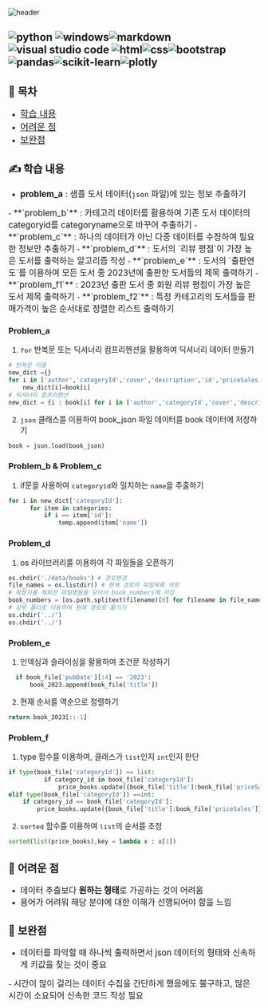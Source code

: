 ![header](https://capsule-render.vercel.app/api?type=waving&color=gradient&height=300&section=header&text=Data%20Processing%20Using%20API%20&fontAlign=50&fontAlignY=30&fontColor=A3DCBE&fontSize=65&animation=scaleIn&desc=Book%20data%20collecton&descSize=40&descAlign=73&descAlignY=55)

![python](https://img.shields.io/badge/Python-3776AB?style=for-the-badge&logo=python&logoColor=white) ![windows](https://img.shields.io/badge/Windows-0078D6?style=for-the-badge&logo=windows&logoColor=white)![markdown](https://img.shields.io/badge/Markdown-000000?style=for-the-badge&logo=markdown&logoColor=white)![visual studio code](https://img.shields.io/badge/Visual_Studio_Code-0078D4?style=for-the-badge&logo=visual%20studio%20code&logoColor=white)
![html](https://img.shields.io/badge/html-E34F26?style=for-the-badge&logo=html&logoColor=white)![css](https://img.shields.io/badge/css-1572B6?style=for-the-badge&logo=css&logoColor=white)![bootstrap](https://img.shields.io/badge/bootstrap-7952B3?style=for-the-badge&logo=bootstrap&logoColor=white)![pandas](https://img.shields.io/badge/pandas-150458?style=for-the-badge&logo=pandas&logoColor=white)![scikit-learn](https://img.shields.io/badge/scikitlearn-F7931E?style=for-the-badge&logo=scikitlearn&logoColor=white)![plotly](https://img.shields.io/badge/plotly-3F4F75?style=for-the-badge&logo=plotly&logoColor=white)
---


## 📶 목차
  - <span style="font-size:130%"> [학습 내용](#학습-내용)</span>
  - <span style="font-size:130%"> [어려운 점](#어려운-점)</span>
  - <span style="font-size:130%"> [보완점](#보완점)</span>
  
## ✍ 학습 내용 
  - <span style="font-size:120%"> **problem_a** : 샘플 도서 데이터(`json` 파일)에 있는 정보 추출하기
  </span>
  - <span style="font-size:120%"> **`problem_b`** : 카테고리 데이터를 활용하여 기존 도서 데이터의 categoryid를 categoryname으로 바꾸어 추출하기 </span>
  - <span style="font-size:120%"> **`problem_c`** : 하나의 데이터가 아닌 다중 데이터를 수정하여 필요한 정보만 추출하기</span>
  - <span style="font-size:120%"> **`problem_d`** : 도서의 `리뷰 평점`이 가장 높은 도서를 출력하는 알고리즘 작성</span>
  - <span style="font-size:120%"> **`problem_e`** : 도서의 `출판연도`를 이용하여 모든 도서 중 2023년에 출판한 도서들의 제목 출력하기 </span> 
  - <span style="font-size:120%"> **`problem_f1`** : 2023년 출판 도서 중 회원 리뷰 평점이 가장 높은 도서 제목 출력하기 </span>
  - <span style="font-size:120%"> **`problem_f2`** : 특정 카테고리의 도서들을 판매가격이 높은 순서대로 정렬한 리스트 출력하기 </span>

  ### Problem_a
  1. <span style="font-size:110%">`for` 반복문 또는 딕셔너리 컴프리헨션을 활용하여 딕셔너리 데이터 만들기</span>
  ```python
  # 반복문 이용
  new_dict ={}
  for i in ['author','categoryId','cover','description','id','priceSales','title']:
      new_dict[i]=book[i]
  # 딕셔너리 컴프리헨션
  new_dict = {i : book[i] for i in ['author','categoryId','cover','description','id','priceSales','title']}
  ```
  2. <span style="font-size:110%"> `json` 클래스를 이용하여 book_json 파일 데이터를 book 데이터에 저장하기</span>
  ```python
  book = json.load(book_json)
  ```

  ### Problem_b & Problem_c
  1. <span style="font-size:110%"> if문을 사용하여 `categoryid`와 일치하는 `name`을 추출하기 </span>
  ```python
  for i in new_dict['categoryId']:    
        for item in categories:
            if i == item['id']:
                temp.append(item['name'])
  ```
  ### Problem_d
  1. <span style="font-size:110%"> os 라이브러리를 이용하여 각 파일들을 오픈하기</span>
  ```python
  os.chdir('./data/books') # 경로변경
  file_names = os.listdir() # 현재 경로의 파일목록 저장
  # 확장자를 제외한 파일명들을 모아서 book_numbers에 저장
  book_numbers = [os.path.splitext(filename)[0] for filename in file_names]
  # 상위 폴더로 이동하여 원래 경로로 옮기기
  os.chdir('../')
  os.chdir('../')
  ```
  ### Problem_e
  1. <span style="font-size:110%"> 인덱싱과 슬라이싱을 활용하여 조건문 작성하기</span>
  ```python
    if book_file['pubDate'][:4] == '2023':
        book_2023.append(book_file['title'])
  ```
  2. <span style="font-size:110%"> 현재 순서를 역순으로 정렬하기</span>
  ```python
  return book_2023[::-1]
  ```
  ### Problem_f
  1. <span style="font-size:110%"> type 함수를 이용하여, 클래스가 `list`인지 `int`인지 판단 </span>
  ```python
  if type(book_file['categoryId']) == list:
            if category_id in book_file['categoryId']:
                price_books.update({book_file['title']:book_file['priceSales']})
  elif type(book_file['categoryId']) ==int:
      if category_id == book_file['categoryId']:
          price_books.update({book_file['title']:book_file['priceSales']})
  ```
  2. <span style="font-size:110%"> `sorted` 함수를 이용하여 `list`의 순서를 조정 </span>
  ```python
  sorted(list(price_books),key = lambda x : x[1])
  ```
  
## 🤣 어려운 점
  - <span style="font-size:120%"> 데이터 추출보다 **원하는 형태**로 가공하는 것이 어려움</span>
  - <span style="font-size:120%"> 용어가 어려워 해당 분야에 대한 이해가 선행되어야 함을 느낌 
  </span>

## 🚀 보완점
  - <span style="font-size:120%"> 데이터를 파악할 때 하나씩 출력하면서 json 데이터의 형태와 신속하게 키값을 찾는 것이 중요 
  </span>
  - <span style="font-size:120%"> 시간이 많이 걸리는 데이터 수집을 간단하게 했음에도 불구하고, 많은 시간이 소요되어 신속한 코드 작성 필요 
  </span>
